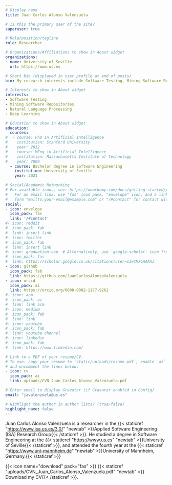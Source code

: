 ```yaml
---
# Display name
title: Juan Carlos Alonso Valenzuela

# Is this the primary user of the site?
superuser: true

# Role/position/tagline
role: Researcher

# Organizations/Affiliations to show in About widget
organizations:
- name: University of Seville
  url: https://www.us.es

# Short bio (displayed in user profile at end of posts)
bio: My research interests include Software Testing, Mining Software Repositories and Natural Language Processing.

# Interests to show in About widget
interests:
- Software Testing
- Mining Software Repositories
- Natural Language Processing
- Deep Learning

# Education to show in About widget
education:
  courses:
#  - course: PhD in Artificial Intelligence
#    institution: Stanford University
#    year: 2012
#  - course: MEng in Artificial Intelligence
#    institution: Massachusetts Institute of Technology
#    year: 2009
  - course: Bachelor degree in Software Engineering
    institution: University of Seville
    year: 2021

# Social/Academic Networking
# For available icons, see: https://wowchemy.com/docs/getting-started/page-builder/#icons
#   For an email link, use "fas" icon pack, "envelope" icon, and a link in the
#   form "mailto:your-email@example.com" or "/#contact" for contact widget.
social:
- icon: envelope
  icon_pack: fas
  link: '/#contact'
#- icon: reddit
#  icon_pack: fab
#  link: insert link
#- icon: twitter
#  icon_pack: fab
#  link: insert link
#- icon: graduation-cap  # Alternatively, use `google-scholar` icon from `ai` icon pack
#  icon_pack: fas
#  link: https://scholar.google.co.uk/citations?user=sIwtMXoAAAAJ
- icon: github
  icon_pack: fab
  link: https://github.com/JuanCarlosAlonsoValenzuela
- icon: orcid
  icon_pack: ai
  link: https://orcid.org/0000-0002-1177-9262
#- icon: acm
#  icon_pack: ai
#  link: link acm
#- icon: medium
#  icon_pack: fab
#  link: link
#- icon: youtube
#  icon_pack: fab
#  link: youtube channel
#- icon: linkedin
#  icon_pack: fab
#  link: https://www.linkedin.com/

# Link to a PDF of your resume/CV.
# To use: copy your resume to `static/uploads/resume.pdf`, enable `ai` icons in `params.toml`, 
# and uncomment the lines below.
- icon: cv
  icon_pack: ai
  link: uploads/CVN_Juan_Carlos_Alonso_Valenzuela.pdf

# Enter email to display Gravatar (if Gravatar enabled in Config)
email: "javalenzuela@us.es"

# Highlight the author in author lists? (true/false)
highlight_name: false
---
```


Juan Carlos Alonso Valenzuela is a researcher in the {{< staticref "https://www.isa.us.es/3.0/" "newtab" >}}Applied Software Engineering (ISA) Research Group{{< /staticref >}}. He studied a degree in Software Engineering at the {{< staticref "https://www.us.es" "newtab" >}}University of Seville{{< /staticref >}}, and attended the fourth year at the {{< staticref "https://www.uni-mannheim.de" "newtab" >}}University of Mannheim, Germany.{{< /staticref >}}

{{< icon name="download" pack="fas" >}} {{< staticref "uploads/CVN_Juan_Carlos_Alonso_Valenzuela.pdf" "newtab" >}} Download my CV{{< /staticref >}}.
